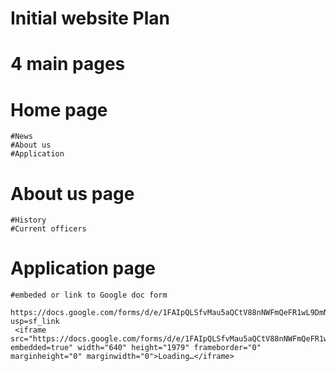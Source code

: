# Initial website Plan

# 4 main pages

# Home page
    #News
    #About us 
    #Application

# About us page
    #History 
    #Current officers
    
# Application page
    #embeded or link to Google doc form
     https://docs.google.com/forms/d/e/1FAIpQLSfvMau5aQCtV88nNWFmQeFR1wL9DmNIMP3aignhCKNQzzYixA/viewform?usp=sf_link
     <iframe src="https://docs.google.com/forms/d/e/1FAIpQLSfvMau5aQCtV88nNWFmQeFR1wL9DmNIMP3aignhCKNQzzYixA/viewform?embedded=true" width="640" height="1979" frameborder="0" marginheight="0" marginwidth="0">Loading…</iframe>
